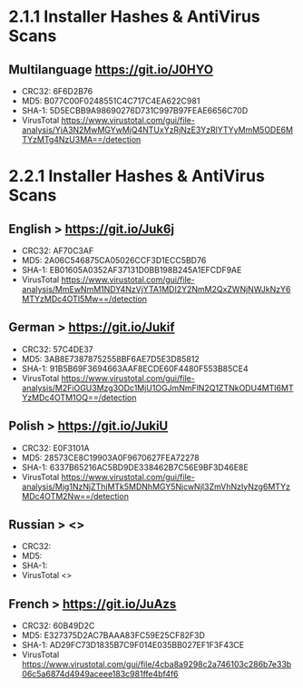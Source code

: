 # 2.1.1 Installer Hashes & AntiVirus Scans
## Multilanguage <https://git.io/J0HYO>
  - CRC32: 6F6D2B76
  - MD5: B077C00F0248551C4C717C4EA622C981
  - SHA-1: 5D5ECBB9A98690276D731C997B97FEAE6656C70D
  - VirusTotal <https://www.virustotal.com/gui/file-analysis/YjA3N2MwMGYwMjQ4NTUxYzRjNzE3YzRlYTYyMmM5ODE6MTYzMTg4NzU3MA==/detection>

# 2.2.1 Installer Hashes & AntiVirus Scans 

## English > <https://git.io/Juk6j>
  - CRC32: AF70C3AF
  - MD5: 2A06C546875CA05026CCF3D1ECC5BD76
  - SHA-1: EB01605A0352AF37131D0BB198B245A1EFCDF9AE
  - VirusTotal <https://www.virustotal.com/gui/file-analysis/MmEwNmM1NDY4NzVjYTA1MDI2Y2NmM2QxZWNjNWJkNzY6MTYzMDc4OTI5Mw==/detection>
## German > <https://git.io/Jukif>
  - CRC32: 57C4DE37
  - MD5: 3AB8E73878752558BF6AE7D5E3D85812
  - SHA-1: 91B5B69F3694663AAF8ECDE60F4480F553B85CE4
  - VirusTotal <https://www.virustotal.com/gui/file-analysis/M2FiOGU3Mzg3ODc1MjU1OGJmNmFlN2Q1ZTNkODU4MTI6MTYzMDc4OTM1OQ==/detection>
## Polish > <https://git.io/JukiU>
  - CRC32: E0F3101A
  - MD5: 28573CE8C19903A0F9670627FEA72278
  - SHA-1: 6337B65216AC5BD9DE338462B7C56E9BF3D46E8E
  - VirusTotal <https://www.virustotal.com/gui/file-analysis/Mjg1NzNjZThjMTk5MDNhMGY5NjcwNjI3ZmVhNzIyNzg6MTYzMDc4OTM2Nw==/detection>
## Russian > <>
  - CRC32: 
  - MD5: 
  - SHA-1: 
  - VirusTotal <>
## French > <https://git.io/JuAzs>
  - CRC32: 60B49D2C
  - MD5: E327375D2AC7BAAA83FC59E25CF82F3D
  - SHA-1: AD29FC73D1835B7C9F014E035BB027EF1F3F43CE
  - VirusTotal <https://www.virustotal.com/gui/file/4cba8a9298c2a746103c286b7e33b06c5a6874d4949aceee183c981ffe4bf4f6>
